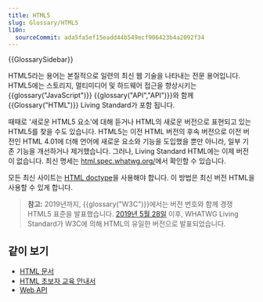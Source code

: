 ```yaml
---
title: HTML5
slug: Glossary/HTML5
l10n:
  sourceCommit: ada5fa5ef15eadd44b549ecf906423b4a2092f34
---
```


{{GlossarySidebar}}

HTML5라는 용어는 본질적으로 일련의 최신 웹 기술을 나타내는 전문 용어입니다. HTML5에는 스토리지, 멀티미디어 및 하드웨어 접근을 향상시키는 {{glossary("JavaScript")}} {{glossary("API","API")}}와 함께 {{Glossary("HTML")}} Living Standard가 포함 됩니다.

때때로 '새로운 HTML5 요소'에 대해 듣거나 HTML의 새로운 버전으로 표현되고 있는 HTML5를 찾을 수도 있습니다. HTML5는 이전 HTML 버전의 후속 버전으로 이전 버전인 HTML 4.01에 더해 언어에 새로운 요소와 기능을 도입했을 뿐만 아니라, 일부 기존 기능을 개선하거나 제거했습니다. 그러나, Living Standard HTML에는 이제 버전이 없습니다. 최신 명세는 [html.spec.whatwg.org/](https://html.spec.whatwg.org/)에서 확인할 수 있습니다.

모든 최신 사이트는 [HTML doctype](/ko/docs/MDN/Writing_guidelines/Writing_style_guide/Code_style_guide/HTML#doctype)을 사용해야 합니다. 이 방법은 최신 버전 HTML을 사용할 수 있게 합니다.

> **참고:** 2019년까지, {{glossary("W3C")}}에서는 버전 번호와 함께 경쟁 HTML5 표준을 발표했습니다. [2019년 5월 28일](https://www.w3.org/blog/news/archives/7753) 이후, WHATWG Living Standard가 W3C에 의해 HTML의 유일한 버전으로 발표되었습니다.

## 같이 보기

- [HTML 문서](/ko/docs/Web/HTML)
- [HTML 초보자 교육 안내서](/ko/docs/Learn/HTML)
- [Web API](/ko/docs/Web/API)
